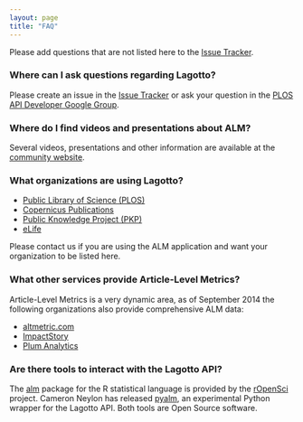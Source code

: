 ```yaml
---
layout: page
title: "FAQ"
---
```


Please add questions that are not listed here to the [Issue Tracker](https://github.com/articlemetrics/lagotto/issues).

### Where can I ask questions regarding Lagotto?
Please create an issue in the [Issue Tracker](https://github.com/articlemetrics/lagotto/issues) or ask your question in the [PLOS API Developer Google Group](https://groups.google.com/forum/?fromgroups#!forum/plos-api-developers).

### Where do I find videos and presentations about ALM?
Several videos, presentations and other information are available at the [community website](http://articlemetrics.github.io).

### What organizations are using Lagotto?

* [Public Library of Science (PLOS)](http://articlemetrics.github.io/plos/)
* [Copernicus Publications](http://publications.copernicus.org/services/article_level_metrics.html)
* [Public Knowledge Project (PKP)](http://pkp.sfu.ca/pkp-launches-article-level-metrics-for-ojs-journals/)
* [eLife](http://elifesciences.org/)

Please contact us if you are using the ALM application and want your organization to be listed here.

### What other services provide Article-Level Metrics?
Article-Level Metrics is a very dynamic area, as of September 2014 the following organizations also provide comprehensive ALM data:

* [altmetric.com](http://altmetric.com)
* [ImpactStory](http://impactstory.org)
* [Plum Analytics](http://www.plumanalytics.com)

### Are there tools to interact with the Lagotto API?
The [alm](http://ropensci.org/packages/alm.html) package for the R statistical language is provided by the [rOpenSci](http://ropensci.org/) project. Cameron Neylon has released [pyalm](https://github.com/articlemetrics/pyalm), an experimental Python wrapper for the Lagotto API. Both tools are Open Source software.
